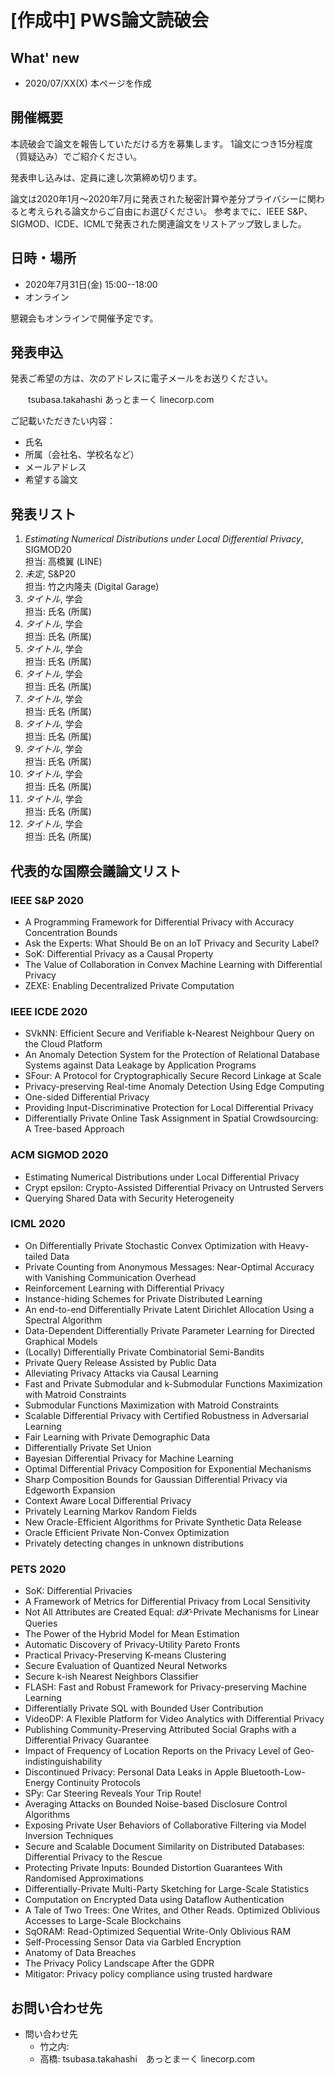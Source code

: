 # [作成中] PWS論文読破会
## What' new
- 2020/07/XX(X) 本ページを作成

## 開催概要
本読破会で論文を報告していただける方を募集します。 1論文につき15分程度（質疑込み）でご紹介ください。 

発表申し込みは、定員に達し次第締め切ります。

論文は2020年1月～2020年7月に発表された秘密計算や差分プライバシーに関わると考えられる論文からご自由にお選びください。
参考までに、IEEE S&P、SIGMOD、ICDE、ICMLで発表された関連論文をリストアップ致しました。

## 日時・場所
- 2020年7月31日(金) 15:00--18:00
- オンライン

懇親会もオンラインで開催予定です。

## 発表申込
発表ご希望の方は、次のアドレスに電子メールをお送りください。

　　tsubasa.takahashi あっとまーく linecorp.com

ご記載いただきたい内容：  

- 氏名 
- 所属（会社名、学校名など） 
- メールアドレス 
- 希望する論文 


## 発表リスト
1. *Estimating Numerical Distributions under Local Differential Privacy*, SIGMOD20  
 担当: 高橋翼 (LINE)  
1. *未定*, S&P20  
 担当: 竹之内隆夫 (Digital Garage)  
1. *タイトル*, 学会  
 担当: 氏名 (所属)  
1. *タイトル*, 学会  
 担当: 氏名 (所属)  
1. *タイトル*, 学会  
 担当: 氏名 (所属)  
1. *タイトル*, 学会  
 担当: 氏名 (所属)  
1. *タイトル*, 学会  
 担当: 氏名 (所属)  
1. *タイトル*, 学会  
 担当: 氏名 (所属)  
1. *タイトル*, 学会  
 担当: 氏名 (所属)  
1. *タイトル*, 学会  
 担当: 氏名 (所属)  
1. *タイトル*, 学会  
 担当: 氏名 (所属)  
1. *タイトル*, 学会  
 担当: 氏名 (所属)  




## 代表的な国際会議論文リスト
### IEEE S&P 2020
- A Programming Framework for Differential Privacy with Accuracy Concentration Bounds
- Ask the Experts: What Should Be on an IoT Privacy and Security Label?
- SoK: Differential Privacy as a Causal Property
- The Value of Collaboration in Convex Machine Learning with Differential Privacy
- ZEXE: Enabling Decentralized Private Computation

### IEEE ICDE 2020
- SVkNN: Efficient Secure and Verifiable k-Nearest Neighbour Query on the Cloud Platform
- An Anomaly Detection System for the Protection of Relational Database Systems against Data Leakage by Application Programs
- SFour: A Protocol for Cryptographically Secure Record Linkage at Scale
- Privacy-preserving Real-time Anomaly Detection Using Edge Computing
- One-sided Differential Privacy
- Providing Input-Discriminative Protection for Local Differential Privacy
- Differentially Private Online Task Assignment in Spatial Crowdsourcing: A Tree-based Approach

### ACM SIGMOD 2020
- Estimating Numerical Distributions under Local Differential Privacy
- Crypt epsilon: Crypto-Assisted Differential Privacy on Untrusted Servers
- Querying Shared Data with Security Heterogeneity

### ICML 2020
- On Differentially Private Stochastic Convex Optimization with Heavy-tailed Data
- Private Counting from Anonymous Messages: Near-Optimal Accuracy with Vanishing Communication Overhead
- Reinforcement Learning with Differential Privacy
- Instance-hiding Schemes for Private Distributed Learning
- An end-to-end Differentially Private Latent Dirichlet Allocation Using a Spectral Algorithm
- Data-Dependent Differentially Private Parameter Learning for Directed Graphical Models
- (Locally) Differentially Private Combinatorial Semi-Bandits
- Private Query Release Assisted by Public Data
- Alleviating Privacy Attacks via Causal Learning
- Fast and Private Submodular and k-Submodular Functions Maximization with Matroid Constraints
- Submodular Functions Maximization with Matroid Constraints
- Scalable Differential Privacy with Certified Robustness in Adversarial Learning
- Fair Learning with Private Demographic Data
- Differentially Private Set Union
- Bayesian Differential Privacy for Machine Learning
- Optimal Differential Privacy Composition for Exponential Mechanisms
- Sharp Composition Bounds for Gaussian Differential Privacy via Edgeworth Expansion
- Context Aware Local Differential Privacy
- Privately Learning Markov Random Fields
- New Oracle-Efficient Algorithms for Private Synthetic Data Release
- Oracle Efficient Private Non-Convex Optimization
- Privately detecting changes in unknown distributions

### PETS 2020
- SoK: Differential Privacies
- A Framework of Metrics for Differential Privacy from Local Sensitivity
- Not All Attributes are Created Equal: 𝘥𝓧-Private Mechanisms for Linear Queries
- The Power of the Hybrid Model for Mean Estimation
- Automatic Discovery of Privacy-Utility Pareto Fronts
- Practical Privacy-Preserving K-means Clustering
- Secure Evaluation of Quantized Neural Networks
- Secure k-ish Nearest Neighbors Classifier
- FLASH: Fast and Robust Framework for Privacy-preserving Machine Learning
- Differentially Private SQL with Bounded User Contribution
- VideoDP: A Flexible Platform for Video Analytics with Differential Privacy
- Publishing Community-Preserving Attributed Social Graphs with a Differential Privacy Guarantee
- Impact of Frequency of Location Reports on the Privacy Level of Geo-indistinguishability
- Discontinued Privacy: Personal Data Leaks in Apple Bluetooth-Low-Energy Continuity Protocols
- SPy: Car Steering Reveals Your Trip Route!
- Averaging Attacks on Bounded Noise-based Disclosure Control Algorithms
- Exposing Private User Behaviors of Collaborative Filtering via Model Inversion Techniques
- Secure and Scalable Document Similarity on Distributed Databases: Differential Privacy to the Rescue
- Protecting Private Inputs: Bounded Distortion Guarantees With Randomised Approximations
- Differentially-Private Multi-Party Sketching for Large-Scale Statistics
- Computation on Encrypted Data using Dataflow Authentication
- A Tale of Two Trees: One Writes, and Other Reads. Optimized Oblivious Accesses to Large-Scale Blockchains
- SqORAM: Read-Optimized Sequential Write-Only Oblivious RAM
- Self-Processing Sensor Data via Garbled Encryption
- Anatomy of Data Breaches
- The Privacy Policy Landscape After the GDPR
- Mitigator: Privacy policy compliance using trusted hardware

## お問い合わせ先

- 問い合わせ先
  - 竹之内:
  - 高橋: tsubasa.takahashi　あっとまーく linecorp.com
